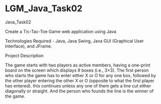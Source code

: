 # LGM_Java_Task02
Java_Task02

 Create a Tic-Tac-Toe Game  web application using Java

Technologies Required - Java, Java Swing, Java GUI (Graphical User Interface), and JFrame.

Project Description

The game starts with two players as active members, having a one-print board on the screen which displays 9 boxes (i.e., 3×3). The first person who starts the game has to enter either X or O for any one box, followed by the other player entering the other X or O (opposite to what the first player has entered). this continues unless any one of them gets a line cut either diagonally or straight. And the person who founds the line is the winner of the game.
